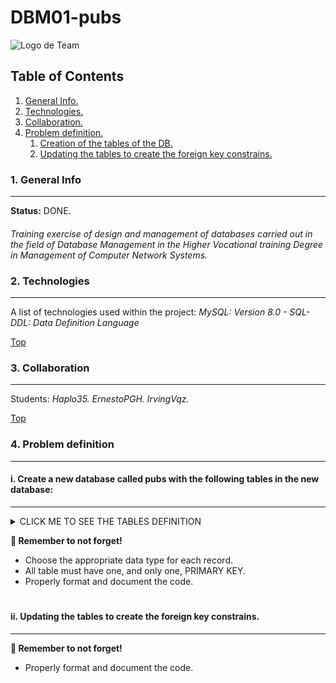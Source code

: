 # DBM01-pubs

![Logo de Team](https://github.com/ana-polo/DBM01-pubs/blob/main/DBM.gif "Team logo")


<a name="top"></a>
## Table of Contents
1. [General Info.](#general-info)
2. [Technologies.](#technologies)
3. [Collaboration.](#collaboration)
4. [Problem definition.](#problem-definition)
    1. [Creation of the tables of the DB.](#create)
    2. [Updating the tables to create the foreign key constrains.](#fk-constraint)
	

<a name="general-info"></a>
### 1. General Info
***
**Status:** DONE.
####
*Training exercise of design and management of databases carried out in the field of Database Management in the Higher Vocational training Degree in Management of Computer Network Systems.*

<a name="technologies"></a>
### 2. Technologies
***
A list of technologies used within the project:
*MySQL: Version 8.0 
    - SQL-DDL: Data Definition Language* 


[Top](#top)
<a name="collaboration"></a>
### 3. Collaboration
***
Students:
*Haplo35.* 
*ErnestoPGH.* 
*IrvingVqz.*


[Top](#top)
<a name="problem-definition"></a>
### 4. Problem definition
***
<a name="create"></a>
#### i. Create a new database called pubs with the following tables in the new database:
****


<details>
    <summary>CLICK ME TO SEE THE TABLES DEFINITION</summary>

	
    *PUBS
        - id_pub IDENTIFIER. 
        - pub_name 
        - address 
        - cif
        - first_day
        - time_open
        - post_code 
        - town
  
    
    *PUB_OWNWER  
        - id_nif IDENTIFIER.
        - owner_name
        - address
        - pub
	
  
    *EMPLOYER 
        - id_nif IDENTIFIER.
        - employer_name
        - address
	
  
    *TOWN
        - id_town IDENTIFIER.
        - name
	
  
    *PRODUCT  
        - id_product IDENTIFIER.
        - stock      
        - price 
        - fk_id_pub
  
  
    *PUB_EMPLOYER  
        - fk_id_pub IDENTIFIER.       
        - id_employer IDENTIFIER.
        - role
</details>


**👀 Remember to not forget!** 
- Choose the appropriate data type for each record. 
- All table must have one, and only one, PRIMARY KEY.		 
- Properly format and document the code.
#
#
<a name="fk-constraint"></a>
#### ii. Updating the tables to create the foreign key constrains.
****
 
**👀 Remember to not forget!** 
- Properly format and document the code.		 
 
